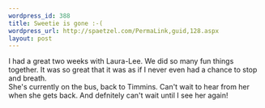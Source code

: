 ```yaml
--- 
wordpress_id: 388
title: Sweetie is gone :-(
wordpress_url: http://spaetzel.com/PermaLink,guid,128.aspx
layout: post
---
```

I had a great two weeks with Laura-Lee. We did so many fun things together. It was so great that it was as if I never even had a chance to stop and breath.<br />
        She's currently on the bus, back to Timmins. Can't wait to hear from her when she
        gets back. And defnitely can't wait until I see her again!<img width="0" height="0" src="http://spaetzel.com/aggbug.ashx?id=128" />
